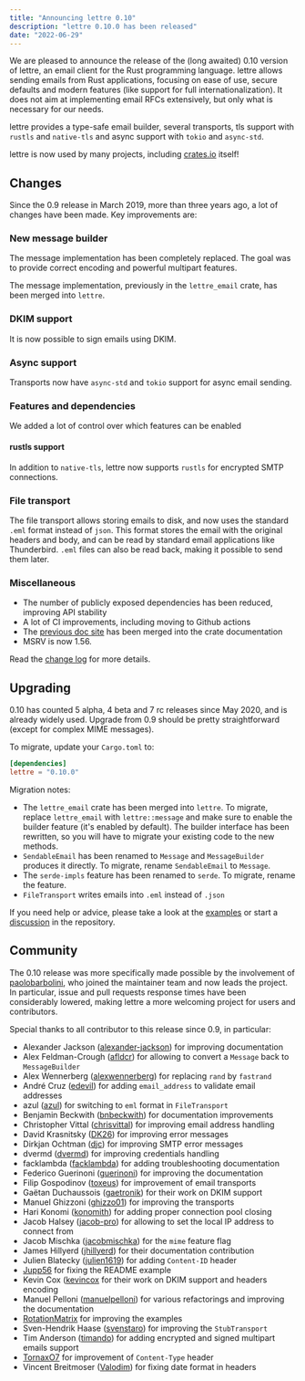 ```yaml
---
title: "Announcing lettre 0.10"
description: "lettre 0.10.0 has been released"
date: "2022-06-29"
---
```


We are pleased to announce the release of the (long awaited) 0.10 version of lettre, an email client for the Rust programming language.
lettre allows sending emails from Rust applications, focusing on ease of use, secure
defaults and modern features (like support for full internationalization).
It does not aim at implementing email RFCs extensively, but only what is necessary for our needs.

lettre provides a type-safe email builder, several transports, tls support with `rustls` and `native-tls` and async support with `tokio` and `async-std`.

lettre is now used by many projects, including
[crates.io](https://github.com/rust-lang/crates.io/blob/master/src/email.rs) itself!

## Changes

Since the 0.9 release in March 2019, more than three years ago, a lot of changes have been made.
Key improvements are:

### New message builder

The message implementation has been completely replaced. The goal was to provide correct encoding
and powerful multipart features.

The message implementation, previously in the `lettre_email` crate, has been merged into `lettre`.

### DKIM support

It is now possible to sign emails using DKIM.

### Async support

Transports now have `async-std` and `tokio` support for async email sending.

### Features and dependencies

We added a lot of control over which features can be enabled

#### rustls support

In addition to `native-tls`, lettre now supports `rustls` for encrypted SMTP connections.

### File transport

The file transport allows storing emails to disk, and now uses the standard `.eml`
format instead of `json`. This format stores the email with the original
headers and body, and can be read by standard email applications like Thunderbird.
`.eml` files can also be read back, making it possible to send them later.

### Miscellaneous

* The number of publicly exposed dependencies has been reduced, improving API stability
* A lot of CI improvements, including moving to Github actions
* The [previous doc site](https://lettre.rs/0.9/) has been merged into the crate documentation
* MSRV is now 1.56.

Read the [change log](https://github.com/lettre/lettre/blob/master/CHANGELOG.md#v0100) for more details.

## Upgrading

0.10 has counted 5 alpha, 4 beta and 7 rc releases since May 2020, and is already
widely used.
Upgrade from 0.9 should be pretty straightforward (except for complex MIME messages).

To migrate, update your `Cargo.toml` to:

```toml
[dependencies]
lettre = "0.10.0"
```

Migration notes:

* The `lettre_email` crate has been merged into `lettre`. To migrate, replace `lettre_email` with `lettre::message` and make sure to enable the builder feature (it's enabled by default). The builder interface has been rewritten, so you will have to migrate your existing code to the new methods.
* `SendableEmail` has been renamed to `Message` and `MessageBuilder` produces it directly. To migrate, rename `SendableEmail` to `Message`.
* The `serde-impls` feature has been renamed to `serde`. To migrate, rename the feature.
* `FileTransport` writes emails into `.eml` instead of `.json`

If you need help or advice, please take a look at the [examples](https://github.com/lettre/lettre/tree/master/examples) or start a [discussion](https://github.com/lettre/lettre/discussions)
in the repository.

## Community

The 0.10 release was more specifically made possible by the involvement of [paolobarbolini](https://github.com/paolobarbolini),
who joined the maintainer team and now leads the project.
In particular, issue and pull requests response times have been considerably lowered,
making lettre a more welcoming project for users and contributors.

Special thanks to all contributor to this release since 0.9, in particular:

* Alexander Jackson ([alexander-jackson](https://github.com/alexander-jackson)) for improving documentation
* Alex Feldman-Crough ([afldcr](https://github.com/afldcr)) for allowing to convert a `Message` back to `MessageBuilder`
* Alex Wennerberg ([alexwennerberg](https://github.com/alexwennerberg)) for replacing `rand` by `fastrand`
* André Cruz ([edevil](https://github.com/edevil)) for adding `email_address` to validate email addresses
* azul ([azul](https://github.com/azul)) for switching to `eml` format in `FileTransport`
* Benjamin Beckwith ([bnbeckwith](https://github.com/bnbeckwith)) for documentation improvements
* Christopher Vittal ([chrisvittal](https://github.com/chrisvittal)) for improving email address handling
* David Krasnitsky ([DK26](https://github.com/DK26)) for improving error messages
* Dirkjan Ochtman ([djc](https://github.com/djc)) for improving SMTP error messages
* dvermd ([dvermd](https://github.com/dvermd)) for improving credentials handling
* facklambda ([facklambda](https://github.com/facklambda)) for adding troubleshooting documentation
* Federico Guerinoni ([guerinoni](https://github.com/guerinoni)) for improving the documentation
* Filip Gospodinov ([toxeus](https://github.com/toxeus)) for improvement of email transports
* Gaëtan Duchaussois ([gaetronik](https://github.com/gaetronik)) for their work on DKIM support
* Manuel Ghizzoni  ([ghizzo01](https://github.com/ghizzo01)) for improving the transports
* Hari Konomi ([konomith](https://github.com/konomith)) for adding proper connection pool closing
* Jacob Halsey ([jacob-pro](https://github.com/jacob-pro)) for allowing to set the local IP address to connect from
* Jacob Mischka ([jacobmischka](https://github.com/jacobmischka)) for the `mime` feature flag
* James Hillyerd ([jhillyerd](https://github.com/jhillyerd)) for their documentation contribution
* Julien Blatecky ([julien1619](https://github.com/julien1619)) for adding `Content-ID` header
* [Jupp56](https://github.com/Jupp56) for fixing the README example
* Kevin Cox ([kevincox]([](https://github.com/kevincox)) for their work on DKIM support and headers encoding
* Manuel Pelloni ([manuelpelloni](https://github.com/manuelpelloni)) for various refactorings and improving the documentation
* [RotationMatrix](https://github.com/RotationMatrix) for improving the examples
* Sven-Hendrik Haase ([svenstaro](https://github.com/svenstaro)) for improving the `StubTransport`
* Tim Anderson ([timando](https://github.com/timando)) for adding encrypted and signed multipart emails support
* [TornaxO7](https://github.com/TornaxO7) for improvement of `Content-Type` header
* Vincent Breitmoser ([Valodim](https://github.com/Valodim)) for fixing date format in headers
